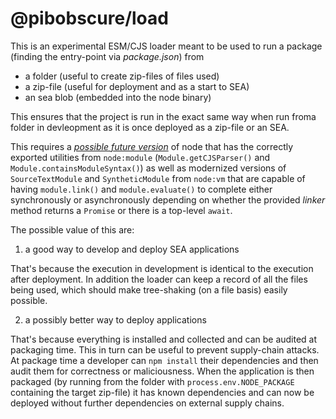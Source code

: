 # @pibobscure/load

This is an experimental ESM/CJS loader meant to be used to run a package (finding the entry-point via *package.json*) from

 * a folder (useful to create zip-files of files used)
 * a zip-file (useful for deployment and as a start to SEA)
 * an sea blob (embedded into the node binary)

This ensures that the project is run in the exact same way when run froma  folder in devleopment as it is once deployed as a zip-file or an SEA.

This requires a [*possible future version*](https://github.com/pipobscure/node/pull/1) of node that has the correctly exported utilities from `node:module` (`Module.getCJSParser()` and `Module.containsModuleSyntax()`) as well as modernized versions of `SourceTextModule` and `SyntheticModule` from `node:vm` that are capable of having `module.link()` and `module.evaluate()` to complete either synchronously or asynchronously depending on whether the provided *linker* method returns a `Promise` or there is a top-level `await`.

The possible value of this are:

1. a good way to develop and deploy SEA applications

That's because the execution in development is identical to the execution after deployment. In addition the loader can keep a record of all the files being used, which should make tree-shaking (on a file basis) easily possible.

2. a possibly better way to deploy applications

That's because everything is installed and collected and can be audited at packaging time. This in turn can be useful to prevent supply-chain attacks. At package time a developer can `npm install` their dependencies and then audit them for correctness or maliciousness. When the application is then packaged (by running from the folder with `process.env.NODE_PACKAGE` containing the target zip-file) it has known dependencies and can now be deployed without further dependencies on external supply chains.

